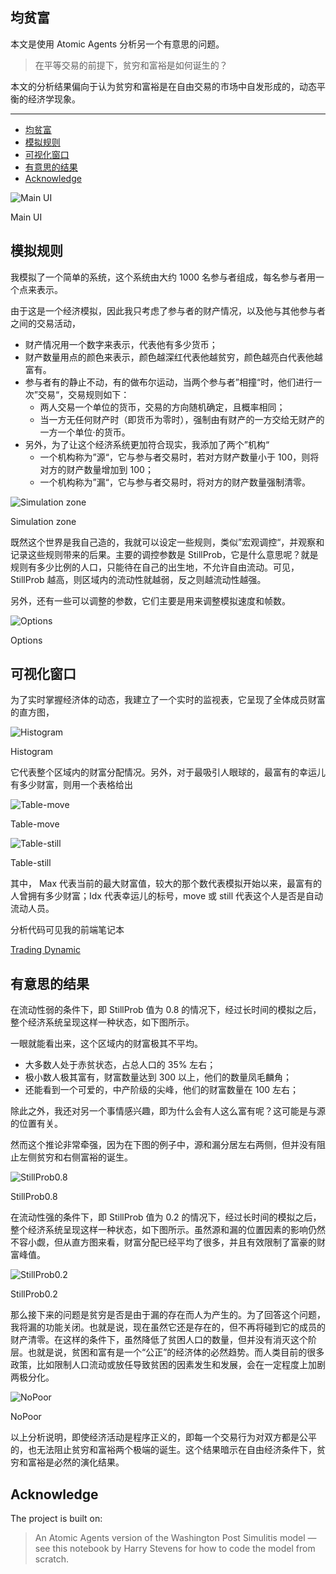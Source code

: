 ## 均贫富

本文是使用 Atomic Agents 分析另一个有意思的问题。

> 在平等交易的前提下，贫穷和富裕是如何诞生的？

本文的分析结果偏向于认为贫穷和富裕是在自由交易的市场中自发形成的，动态平衡的经济学现象。

---

- [均贫富](#均贫富)
- [模拟规则](#模拟规则)
- [可视化窗口](#可视化窗口)
- [有意思的结果](#有意思的结果)
- [Acknowledge](#acknowledge)

![Main UI](%E5%9D%87%E8%B4%AB%E5%AF%8C%209aa224cc443e45438fd37ddb8f6d79d4/Untitled.png)

Main UI

## 模拟规则

我模拟了一个简单的系统，这个系统由大约 1000 名参与者组成，每名参与者用一个点来表示。

由于这是一个经济模拟，因此我只考虑了参与者的财产情况，以及他与其他参与者之间的交易活动，

- 财产情况用一个数字来表示，代表他有多少货币；
- 财产数量用点的颜色来表示，颜色越深红代表他越贫穷，颜色越亮白代表他越富有。
- 参与者有的静止不动，有的做布尔运动，当两个参与者”相撞“时，他们进行一次”交易“，交易规则如下：
    - 两人交易一个单位的货币，交易的方向随机确定，且概率相同；
    - 当一方无任何财产时（即货币为零时），强制由有财产的一方交给无财产的一方一个单位·的货币。
- 另外，为了让这个经济系统更加符合现实，我添加了两个”机构“
    - 一个机构称为”源“，它与参与者交易时，若对方财产数量小于 100，则将对方的财产数量增加到 100；
    - 一个机构称为”漏“，它与参与者交易时，将对方的财产数量强制清零。

![Simulation zone](%E5%9D%87%E8%B4%AB%E5%AF%8C%209aa224cc443e45438fd37ddb8f6d79d4/Untitled%201.png)

Simulation zone

既然这个世界是我自己造的，我就可以设定一些规则，类似”宏观调控“，并观察和记录这些规则带来的后果。主要的调控参数是 StillProb，它是什么意思呢？就是规则有多少比例的人口，只能待在自己的出生地，不允许自由流动。可见，StillProb 越高，则区域内的流动性就越弱，反之则越流动性越强。

另外，还有一些可以调整的参数，它们主要是用来调整模拟速度和帧数。

![Options](%E5%9D%87%E8%B4%AB%E5%AF%8C%209aa224cc443e45438fd37ddb8f6d79d4/Untitled%202.png)

Options

## 可视化窗口

为了实时掌握经济体的动态，我建立了一个实时的监视表，它呈现了全体成员财富的直方图，

![Histogram](%E5%9D%87%E8%B4%AB%E5%AF%8C%209aa224cc443e45438fd37ddb8f6d79d4/Untitled%203.png)

Histogram

它代表整个区域内的财富分配情况。另外，对于最吸引人眼球的，最富有的幸运儿有多少财富，则用一个表格给出

![Table-move](%E5%9D%87%E8%B4%AB%E5%AF%8C%209aa224cc443e45438fd37ddb8f6d79d4/Untitled%204.png)

Table-move

![Table-still](%E5%9D%87%E8%B4%AB%E5%AF%8C%209aa224cc443e45438fd37ddb8f6d79d4/Untitled%205.png)

Table-still

其中， Max 代表当前的最大财富值，较大的那个数代表模拟开始以来，最富有的人曾拥有多少财富；Idx 代表幸运儿的标号，move 或 still 代表这个人是否是自动流动人员。

分析代码可见我的前端笔记本

[Trading Dynamic](https://observablehq.com/@listenzcc/trading-dynamic "Trading Dynamic")

## 有意思的结果

在流动性弱的条件下，即 StillProb 值为 0.8 的情况下，经过长时间的模拟之后，整个经济系统呈现这样一种状态，如下图所示。

一眼就能看出来，这个区域内的财富极其不平均。

- 大多数人处于赤贫状态，占总人口的 35% 左右；
- 极小数人极其富有，财富数量达到 300 以上，他们的数量凤毛麟角；
- 还能看到一个可爱的，中产阶级的尖峰，他们的财富数量在 100 左右；

除此之外，我还对另一个事情感兴趣，即为什么会有人这么富有呢？这可能是与源的位置有关。

然而这个推论非常牵强，因为在下图的例子中，源和漏分居左右两侧，但并没有阻止左侧贫穷和右侧富裕的诞生。

![StillProb0.8](%E5%9D%87%E8%B4%AB%E5%AF%8C%209aa224cc443e45438fd37ddb8f6d79d4/Untitled%206.png)

StillProb0.8

在流动性强的条件下，即 StillProb 值为 0.2 的情况下，经过长时间的模拟之后，整个经济系统呈现这样一种状态，如下图所示。虽然源和漏的位置因素的影响仍然不容小觑，但从直方图来看，财富分配已经平均了很多，并且有效限制了富豪的财富峰值。

![StillProb0.2](%E5%9D%87%E8%B4%AB%E5%AF%8C%209aa224cc443e45438fd37ddb8f6d79d4/Untitled%207.png)

StillProb0.2

那么接下来的问题是贫穷是否是由于漏的存在而人为产生的。为了回答这个问题，我将漏的功能关闭。也就是说，现在虽然它还是存在的，但不再将碰到它的成员的财产清零。在这样的条件下，虽然降低了贫困人口的数量，但并没有消灭这个阶层。也就是说，贫困和富有是一个“公正”的经济体的必然趋势。而人类目前的很多政策，比如限制人口流动或放任导致贫困的因素发生和发展，会在一定程度上加剧两极分化。

![NoPoor](%E5%9D%87%E8%B4%AB%E5%AF%8C%209aa224cc443e45438fd37ddb8f6d79d4/Untitled%208.png)

NoPoor

以上分析说明，即使经济活动是程序正义的，即每一个交易行为对双方都是公平的，也无法阻止贫穷和富裕两个极端的诞生。这个结果暗示在自由经济条件下，贫穷和富裕是必然的演化结果。

## Acknowledge

The project is built on:

> An Atomic Agents version of the Washington Post Simulitis model — see this notebook by Harry Stevens for how to code the model from scratch.
>